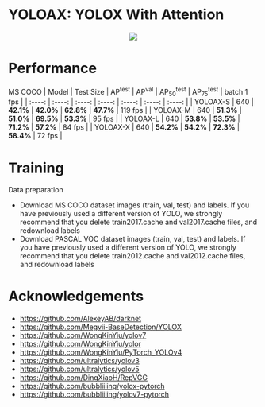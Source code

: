 # YOLOAX: YOLOX With Attention
<div align=center><img src="https://github.com/KejianXu/yoloax/assets/134375672/3061a843-4493-488d-8695-f59dba513886"></div>

# Performance
MS COCO
| Model | Test Size |   AP<sup>test</sup> | AP<sup>val</sup> | AP<sub>50</sub><sup>test</sup> | AP<sub>75</sub><sup>test</sup> | batch 1 fps |
| :----: | :----: | :----: | :----: | :----: | :----: | :----: |
| YOLOAX-S  | 640 | **42.1%** | **42.0%**	| **62.8%** |	**47.7%** | 119 fps |
| YOLOAX-M  | 640 | **51.3%** | **51.0%**	| **69.5%**	| **53.3%** | 95 fps  |
| YOLOAX-L  | 640 | **53.8%** | **53.5%** |	**71.2%** |	**57.2%** | 84 fps  |
| YOLOAX-X  | 640 | **54.2%** | **54.2%** |	**72.3%** |	**58.4%** | 72 fps  |

# Training
Data preparation
+ Download MS COCO dataset images (train, val, test) and labels. If you have previously used a different version of YOLO, we strongly recommend that you delete train2017.cache and val2017.cache files, and redownload labels
+ Download PASCAL VOC dataset images (train, val, test) and labels. If you have previously used a different version of YOLO, we strongly recommend that you delete train2012.cache and val2012.cache files, and redownload labels

# Acknowledgements
+ <a name = "ref1" href="https://github.com/AlexeyAB/darknet">https://github.com/AlexeyAB/darknet</a>
+ <a name = "ref2" href="https://github.com/Megvii-BaseDetection/YOLOX">https://github.com/Megvii-BaseDetection/YOLOX</a>
+ <a name = "ref3" href="https://github.com/WongKinYiu/yolov7">https://github.com/WongKinYiu/yolov7</a>
+ <a name = "ref4" href="https://github.com/WongKinYiu/yolor">https://github.com/WongKinYiu/yolor</a>
+ <a name = "ref5" href="https://github.com/WongKinYiu/PyTorch_YOLOv4">https://github.com/WongKinYiu/PyTorch_YOLOv4</a>
+ <a name = "ref6" href="https://github.com/ultralytics/yolov3">https://github.com/ultralytics/yolov3</a>
+ <a name = "ref7" href="https://github.com/ultralytics/yolov5">https://github.com/ultralytics/yolov5</a>
+ <a name = "ref8" href="https://github.com/DingXiaoH/RepVGG">https://github.com/DingXiaoH/RepVGG</a>
+ <a name = "ref9" href="https://github.com/bubbliiiing/yolox-pytorch">https://github.com/bubbliiiing/yolox-pytorch</a>
+ <a name = "ref10" href="https://github.com/bubbliiiing/yolov7-pytorch">https://github.com/bubbliiiing/yolov7-pytorch</a>





